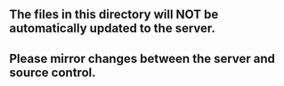 ## The files in this directory will NOT be automatically updated to the server.

## Please mirror changes between the server and source control.